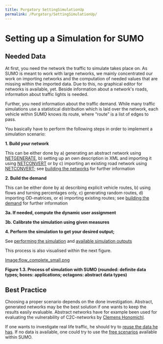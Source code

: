 ```yaml
---
title: Purgatory SettingSimulationUp
permalink: /Purgatory/SettingSimulationUp/
---
```


Setting up a Simulation for SUMO
================================

Needed Data
-----------

At first, you need the network the traffic to simulate takes place on. As SUMO is meant to work with large networks, we mainly concentrated our work on importing networks and the computation of needed values that are missing within the imported data. Due to this, no graphical editor for networks is available, yet. Beside information about a network's roads, information about traffic lights is needed.

Further, you need information about the traffic demand. While many traffic simulations use a statistical distribution which is laid over the network, each vehicle within SUMO knows its route, where “route” is a list of edges to pass.

You basically have to perform the following steps in order to implement a simulation scenario:

**1. Build your network**


This can be either done by a) generating an abstract network using [NETGENERATE](/NETGENERATE "wikilink"), b) setting up an own description in XML and importing it using [NETCONVERT](/NETCONVERT "wikilink") or by c) importing an existing road network using [NETCONVERT](/NETCONVERT "wikilink"); see [building the networks](/NetworkBuild "wikilink") for further information

**2. Build the demand**


This can be either done by a) describing explicit vehicle routes, b) using flows and turning percentages only, c) generating random routes, d) importing OD-matrices, or e) importing existing routes; see [building the demand](/RoutesBuilding "wikilink") for further information

**3a. If needed, compute the dynamic user assignment**

**3b. Calibrate the simulation using given measures**

**4. Perform the simulation to get your desired output;**


See [performing the simulation](/Simulation "wikilink") and [available simulation outputs](/SimulationOutput "wikilink")

This process is also visualised within the next figure.

[Image:flow_complete_small.png](/Image:flow_complete_small.png "wikilink")

**Figure 1.3. Process of simulation with SUMO (rounded: definite data types; boxes: applications; octagons: abstract data types)**

Best Practice
-------------

Choosing a proper scenario depends on the done investigation. Abstract, generated networks may be the best solution if one wants to keep the results easily evaluable. Abstract networks have for example been used for evaluating the vulnerability of C2C-networks by [Clemens Honomichl](/Publications#Honomichl2008 "wikilink").

If one wants to investigate real life traffic, he should try to [reuse the data he has](/ImportingData "wikilink"). If no data is available, one could try to use the [free scenarios](/Data/Networks#Scenarios "wikilink") available within SUMO.